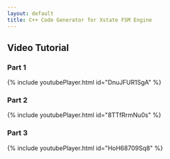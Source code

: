 ```yaml
---
layout: default
title: C++ Code Generator for Xstate FSM Engine
---
```


## Video Tutorial

### Part 1

{% include youtubePlayer.html id="DnuJFUR1SgA" %}

### Part 2

{% include youtubePlayer.html id="8TTfRrmNu0s" %}

### Part 3

{% include youtubePlayer.html id="HoH68709Sq8" %}

